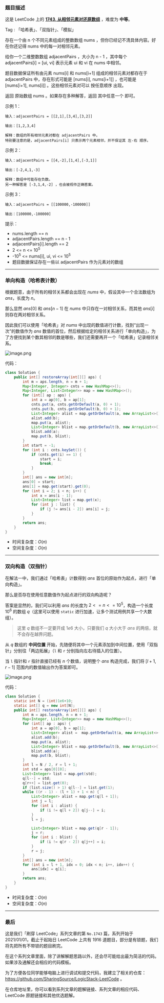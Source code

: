 ### 题目描述

这是 LeetCode 上的 **[1743. 从相邻元素对还原数组](https://leetcode-cn.com/problems/restore-the-array-from-adjacent-pairs/solution/gong-shui-san-xie-yi-ti-shuang-jie-dan-x-elpx/)** ，难度为 **中等**。

Tag : 「哈希表」、「双指针」、「模拟」



存在一个由 n 个不同元素组成的整数数组 nums ，但你已经记不清具体内容。好在你还记得 nums 中的每一对相邻元素。

给你一个二维整数数组 adjacentPairs ，大小为 n - 1 ，其中每个 adjacentPairs[i] = [ui, vi] 表示元素 ui 和 vi 在 nums 中相邻。

题目数据保证所有由元素 nums[i] 和 nums[i+1] 组成的相邻元素对都存在于 adjacentPairs 中，存在形式可能是 [nums[i], nums[i+1]] ，也可能是 [nums[i+1], nums[i]] 。这些相邻元素对可以 按任意顺序 出现。

返回 原始数组 nums 。如果存在多种解答，返回 其中任意一个 即可。

示例 1：
```
输入：adjacentPairs = [[2,1],[3,4],[3,2]]

输出：[1,2,3,4]

解释：数组的所有相邻元素对都在 adjacentPairs 中。
特别要注意的是，adjacentPairs[i] 只表示两个元素相邻，并不保证其 左-右 顺序。
```
示例 2：
```
输入：adjacentPairs = [[4,-2],[1,4],[-3,1]]

输出：[-2,4,1,-3]

解释：数组中可能存在负数。
另一种解答是 [-3,1,4,-2] ，也会被视作正确答案。
```
示例 3：
```
输入：adjacentPairs = [[100000,-100000]]

输出：[100000,-100000]
```

提示：
* nums.length == n
* adjacentPairs.length == n - 1
* adjacentPairs[i].length == 2
* 2 <= n <= $10^5$
* -$10^5$ <= nums[i], ui, vi <= $10^5$
* 题目数据保证存在一些以 adjacentPairs 作为元素对的数组

---

### 单向构造（哈希表计数）

根据题意，由于所有的相邻关系都会出现在 $nums$ 中，假设其中一个合法数组为 $ans$，长度为 $n$。

那么显然 $ans[0]$ 和 $ans[n - 1]$ 在 $nums$ 中只存在一对相邻关系，而其他 $ans[i]$ 则存在两对相邻关系。

因此我们可以使用「哈希表」对 $nums$ 中出现的数值进行计数，找到“出现一次”的数值作为 $ans$ 数值的首位，然后根据给定的相邻关系进行「单向构造」，为了方便找到某个数其相邻的数是哪些，我们还需要再开一个「哈希表」记录相邻关系。

![image.png](https://pic.leetcode-cn.com/1627174782-ZZmRKQ-image.png)

代码：
```Java
class Solution {
    public int[] restoreArray(int[][] aps) {
        int m = aps.length, n = m + 1;
        Map<Integer, Integer> cnts = new HashMap<>();
        Map<Integer, List<Integer>> map = new HashMap<>();
        for (int[] ap : aps) {
            int a = ap[0], b = ap[1];
            cnts.put(a, cnts.getOrDefault(a, 0) + 1);
            cnts.put(b, cnts.getOrDefault(b, 0) + 1);
            List<Integer> alist = map.getOrDefault(a, new ArrayList<>());
            alist.add(b);
            map.put(a, alist);
            List<Integer> blist = map.getOrDefault(b, new ArrayList<>());
            blist.add(a);
            map.put(b, blist);
        }
        int start = -1;
        for (int i : cnts.keySet()) {
            if (cnts.get(i) == 1) {
                start = i;
                break;
            }
        }
        int[] ans = new int[n];
        ans[0] = start;
        ans[1] = map.get(start).get(0);
        for (int i = 2; i < n; i++) {
            int x = ans[i - 1];
            List<Integer> list = map.get(x);
            for (int j : list) {
                if (j != ans[i - 2]) ans[i] = j;
            }
        }
        return ans;
    }
}
```
* 时间复杂度：$O(n)$
* 空间复杂度：$O(n)$

---

### 双向构造（双指针）

在解法一中，我们通过「哈希表」计数得到 $ans$ 首位的原始作为起点，进行「单向构造」。

那么是否存在使用任意数值作为起点进行的双向构造呢？

答案是显然的，我们可以利用 $ans$ 的长度为 $2 <= n <= 10^5$，构造一个长度 $10^6$ 的数组 $q$（这里可以使用 `static` 进行加速，让多个测试用例共享一个大数组）。

> 这里 $q$ 数组不一定要开成 $1e6$ 大小，只要我们 $q$ 大小大于 $ans$ 的两倍，就不会存在越界问题。

从 $q$ 数组的 **中间位置** 开始，先随便将其中一个元素添加到中间位置，使用「双指针」分别往「两边拓展」（`l` 和 `r` 分别指向左右待插入的位置）。

当 `l` 指针和 `r` 指针直接已经有 $n$ 个数值，说明整个 $ans$ 构造完成，我们将 $[l + 1, r - 1]$ 范围内的数值输出作为答案即可。

![image.png](https://pic.leetcode-cn.com/1627174754-nmCQsk-image.png)

代码：
```Java
class Solution {
    static int N = (int)1e6+10;
    static int[] q = new int[N];
    public int[] restoreArray(int[][] aps) {
        int m = aps.length, n = m + 1;
        Map<Integer, List<Integer>> map = new HashMap<>();
        for (int[] ap : aps) {
            int a = ap[0], b = ap[1];
            List<Integer> alist =  map.getOrDefault(a, new ArrayList<>());
            alist.add(b);
            map.put(a, alist);
            List<Integer> blist = map.getOrDefault(b, new ArrayList<>());
            blist.add(a);
            map.put(b, blist);
        }
        int l = N / 2, r = l + 1;
        int std = aps[0][0];
        List<Integer> list = map.get(std);
        q[l--] = std;
        q[r++] = list.get(0);
        if (list.size() > 1) q[l--] = list.get(1);
        while ((r - 1) - (l + 1) + 1 < n) {
            List<Integer> alist = map.get(q[l + 1]);
            int j = l;
            for (int i : alist) {
                if (i != q[l + 2]) q[j--] = i;
            }
            l = j;

            List<Integer> blist = map.get(q[r - 1]);
            j = r;
            for (int i : blist) {
                if (i != q[r - 2]) q[j++] = i;
            }
            r = j;
        }
        int[] ans = new int[n];
        for (int i = l + 1, idx = 0; idx < n; i++, idx++) {
            ans[idx] = q[i];
        }
        return ans;
    }
}
```
* 时间复杂度：$O(n)$
* 空间复杂度：$O(n)$

---

### 最后

这是我们「刷穿 LeetCode」系列文章的第 `No.1743` 篇，系列开始于 2021/01/01，截止于起始日 LeetCode 上共有 1916 道题目，部分是有锁题，我们将先把所有不带锁的题目刷完。

在这个系列文章里面，除了讲解解题思路以外，还会尽可能给出最为简洁的代码。如果涉及通解还会相应的代码模板。

为了方便各位同学能够电脑上进行调试和提交代码，我建立了相关的仓库：https://github.com/SharingSource/LogicStack-LeetCode 。

在仓库地址里，你可以看到系列文章的题解链接、系列文章的相应代码、LeetCode 原题链接和其他优选题解。

